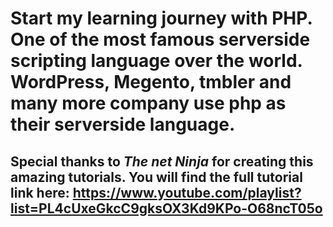 # Start my learning journey with PHP. One of the most famous serverside scripting language over the world. WordPress, Megento, tmbler and many more company use php as their serverside language.

## Special thanks to _The net Ninja_ for creating this amazing tutorials. You will find the full tutorial link here: https://www.youtube.com/playlist?list=PL4cUxeGkcC9gksOX3Kd9KPo-O68ncT05o
